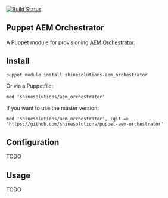 [![Build Status](https://img.shields.io/travis/shinesolutions/puppet-aem-orchestrator.svg)](http://travis-ci.org/shinesolutions/puppet-aem-orchestrator)

Puppet AEM Orchestrator
-----------------------

A Puppet module for provisioning [AEM Orchestrator](https://github.com/shinesolutions/aem-orchestrator).

Install
-------

    puppet module install shinesolutions-aem_orchestrator

Or via a Puppetfile:

    mod 'shinesolutions/aem_orchestrator'

If you want to use the master version:

    mod 'shinesolutions/aem_orchestrator', :git => 'https://github.com/shinesolutions/puppet-aem-orchestrator'

Configuration
-------------

TODO

Usage
-----

TODO
